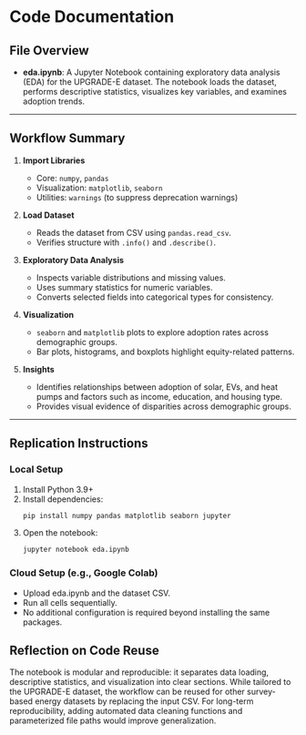 # Code Documentation  

## File Overview  
- **eda.ipynb**: A Jupyter Notebook containing exploratory data analysis (EDA) for the UPGRADE-E dataset. The notebook loads the dataset, performs descriptive statistics, visualizes key variables, and examines adoption trends.  

---

## Workflow Summary  
1. **Import Libraries**  
   - Core: `numpy`, `pandas`  
   - Visualization: `matplotlib`, `seaborn`  
   - Utilities: `warnings` (to suppress deprecation warnings)  

2. **Load Dataset**  
   - Reads the dataset from CSV using `pandas.read_csv`.  
   - Verifies structure with `.info()` and `.describe()`.  

3. **Exploratory Data Analysis**  
   - Inspects variable distributions and missing values.  
   - Uses summary statistics for numeric variables.  
   - Converts selected fields into categorical types for consistency.  

4. **Visualization**  
   - `seaborn` and `matplotlib` plots to explore adoption rates across demographic groups.  
   - Bar plots, histograms, and boxplots highlight equity-related patterns.  

5. **Insights**  
   - Identifies relationships between adoption of solar, EVs, and heat pumps and factors such as income, education, and housing type.  
   - Provides visual evidence of disparities across demographic groups.  

---

## Replication Instructions  

### Local Setup  
1. Install Python 3.9+  
2. Install dependencies:  
   ```bash
   pip install numpy pandas matplotlib seaborn jupyter
   ```
3. Open the notebook:
   ```bash
   jupyter notebook eda.ipynb
   ```

### Cloud Setup (e.g., Google Colab)

- Upload eda.ipynb and the dataset CSV.
- Run all cells sequentially.
- No additional configuration is required beyond installing the same packages.

## Reflection on Code Reuse

The notebook is modular and reproducible: it separates data loading, descriptive statistics, and visualization into clear sections. While tailored to the UPGRADE-E dataset, the workflow can be reused for other survey-based energy datasets by replacing the input CSV. For long-term reproducibility, adding automated data cleaning functions and parameterized file paths would improve generalization.
   

